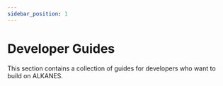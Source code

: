 ```yaml
---
sidebar_position: 1
---
```


# Developer Guides

This section contains a collection of guides for developers who want to build on ALKANES.